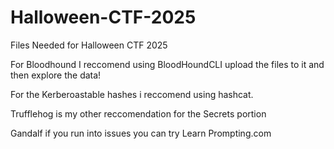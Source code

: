 # Halloween-CTF-2025
Files Needed for Halloween CTF 2025



For Bloodhound I reccomend using BloodHoundCLI upload the files to it and then explore the data!

For the Kerberoastable hashes i reccomend using hashcat. 

Trufflehog is my other reccomendation for the Secrets portion

Gandalf if you run into issues you can try Learn Prompting.com
